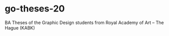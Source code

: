# go-theses-20
BA Theses of the Graphic Design students from Royal Academy of Art – The Hague (KABK)
